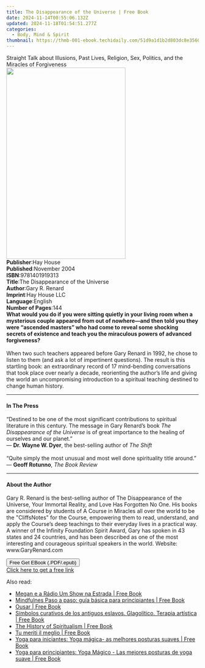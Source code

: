 ```yaml
---
title: The Disappearance of the Universe | Free Book
date: 2024-11-14T00:55:06.132Z
updated: 2024-11-18T01:54:51.277Z
categories:
  - Body, Mind & Spirit
thumbnail: https://thmb-001-ebook.techidaily.com/51d9a1d1b2d803dc8e3560294821d06ba9a05b39fd85ab4251cf4ec8ff6de9fd.jpg
---
```

<main id="book-container">
  <div class="flex flex-col">
    <div class="book-brief flex-1 py-6 px-4 sm:p-6 md:py-10 md:px-8">
      <!-- brief-->
      <div class="book-brief-main">
        Straight Talk about Illusions, Past Lives, Religion, Sex, Politics, and
        the Miracles of Forgiveness
      </div>
    </div>
    <div
      class="book-meta-info flex-1 grid gap-4 col-start-1 col-end-3 row-start-1 sm:mb-6 sm:grid-cols-4 lg:gap-6 lg:col-start-2 lg:row-end-6 lg:row-span-6 lg:mb-0"
    >
      <div
        class="book-meta-info-left place-content-center mt-4 p-4 text-sm leading-6 col-start-2 col-span-2 dark:text-slate-400"
      >
        <img
          class="w-full h-500 object-cover rounded-lg sm:h-255 sm:col-span-2 lg:col-span-full"
          src="https://img-001-ebook.techidaily.com/629449a506ed09ac7a3de9694ea2a5d5050b9439cd0fdc677b18342542b85116.jpg"
          alt=""
          width="312"
          height="500"
        />
      </div>
      <div
        class="book-meta-info-right mt-2 col-start-1 row-start-2 col-span-3 self-center"
      >
        <!-- meta data  -->
        <div class="flex flex-col px-4 md:px-8">
          <div class="flex-1">
            <strong>Publisher</strong>:<span class="px-2">Hay House</span>
          </div>
          <div class="flex-1">
            <strong>Published</strong>:<span class="px-2">November 2004</span>
          </div>
          <div class="flex-1">
            <strong>ISBN</strong>:<span class="px-2">9781401919313</span>
          </div>
          <div class="flex-1">
            <strong>Title</strong>:<span class="px-2"
              >The Disappearance of the Universe</span
            >
          </div>
          <div class="flex-1">
            <strong>Author</strong>:<span class="px-2">Gary R. Renard</span>
          </div>
          <div class="flex-1">
            <strong>Imprint</strong>:<span class="px-2">Hay House LLC</span>
          </div>
          <div class="flex-1">
            <strong>Language</strong>:<span class="px-2">English</span>
          </div>
          <div class="flex-1">
            <strong>Number of Pages</strong>:<span class="px-2">144</span>
          </div>
        </div>
      </div>
    </div>
    <div class="book-description flex-1 py-6 px-4 sm:p-6 md:py-10 md:px-8">
      <div class="book-description-main">
        <div accordion-content="" id="description">
          <b
            >What would you do if you were sitting quietly in your living room
            when a mysterious couple appeared from out of nowhere—and then told
            you they were “ascended masters” who had come to reveal some
            shocking secrets of existence and teach you the miraculous powers of
            advanced forgiveness?<br /></b
          ><br />When two such teachers appeared before Gary Renard in 1992, he
          chose to listen to them (and ask a lot of impertinent questions). The
          result is this startling book: an extraordinary record of 17
          mind-bending conversations that took place over nearly a decade,
          reorienting the author’s life and giving the world an uncompromising
          introduction to a spiritual teaching destined to change human history.
        </div>
      </div>
    </div>
    <div class="book-excerpts flex-1 py-6 px-4 sm:p-6 md:py-10 md:px-8">
      <!-- excerpts-->
      <div class="book-excerpts-main">
        <hr />
        <h4 class="placeholder placeholder-heading">
          <span>In The Press</span>
        </h4>
        <p>
          “Destined to be one of the most significant contributions to spiritual
          literature in this century. The message in Gary Renard’s book
          <i>The Disappearance of the Universe</i> is of great importance to the
          healing of ourselves and our planet.”<br />— <b>Dr. Wayne W. Dyer</b>,
          the best-selling author of <i>The Shift<br /></i><br />“Quite simply
          the most unusual and most well done spirituality title around.”<br />—
          <b>Geoff Rotunno</b>, <i>The Book Review</i>
        </p>
      </div>
    </div>
    <div class="book-about-author flex-1 py-6 px-4 sm:p-6 md:py-10 md:px-8">
      <!-- about author-->
      <div class="book-main-author-main">
        <hr />
        <h4 class="placeholder placeholder-heading">
          <span>About the Author</span>
        </h4>
        <p>
          Gary R. Renard is the best-selling author of The Disappearance of the
          Universe, Your Immortal Reality, and Love Has Forgotten No One. His
          books are considered by students of A Course in Miracles all over the
          world to be the "CliffsNotes" for the Course, empowering them to read,
          understand, and apply the Course’s deep teachings to their everyday
          lives in a practical way. A winner of the Infinity Foundation Spirit
          Award, Gary has spoken in 43 states and 24 countries, and has been
          described as one of the most interesting and courageous spiritual
          speakers in the world. Website: www.GaryRenard.com
        </p>
      </div>
    </div>
    <div class="book-free-get flex-1 py-6 px-4 sm:p-6 md:py-10 md:px-8">
      <button
        id="btn-free-get"
        class="bg-blue-500 hover:bg-blue-700 text-white font-bold py-2 px-4 rounded"
      >
        Free Get EBook (.PDF/.epub)
      </button>
      <div id="countdown-display" class="px-2 text-lg mt-2"></div>
      <a
        id="free-link"
        class="hidden bg-blue-500 hover:bg-blue-700 text-white font-bold py-2 px-4 rounded"
        href="https://www.ebooks.com/en-us/book/96317028/the-disappearance-of-the-universe/gary-r-renard/"
        target="_blank"
        >Click here to get a free link</a
      >
    </div>
    <script>
      let countdownTime = 0;
      let countdownInterval = null;
      document
        .getElementById('btn-free-get')
        .addEventListener('click', startCountdown);
      function startCountdown() {
        countdownTime = new Date().getTime() + 60000 * 3;
        countdownInterval = setInterval(updateCountdown, 1000);
        document.getElementById('btn-free-get').disabled = true;
        document
          .getElementById('btn-free-get')
          .classList.add('bg-gray-500', 'cursor-not-allowed');
      }
      function updateCountdown() {
        let currentTime = new Date().getTime();
        let timeLeft = countdownTime - currentTime;
        let secondsLeft = Math.floor(timeLeft / 1000);
        document.getElementById('countdown-display').innerHTML =
          `Remaining time: ${secondsLeft} seconds.`;
        if (secondsLeft <= 0) {
          clearInterval(countdownInterval);
          document.getElementById('btn-free-get').classList.add('hidden');
          document.getElementById('free-link').classList.remove('hidden');
          document.getElementById('countdown-display').innerHTML = '';
        }
      }
    </script>
  </div>
</main>

<ins class="adsbygoogle"
      style="display:block"
      data-ad-client="ca-pub-7571918770474297"
      data-ad-slot="8358498916"
      data-ad-format="auto"
      data-full-width-responsive="true"></ins>
    

<span class="atpl-alsoreadstyle">Also read:</span>
<div><ul>
<li><a href="https://novels-ebooks.techidaily.com/210450304-9781667420349-megan-e-a-radio-um-show-na-estrada/"><u>Megan e a Rádio Um Show na Estrada | Free Book</u></a></li>
<li><a href="https://novels-ebooks.techidaily.com/210450231-9781667419602-mindfulnes-paso-a-paso-guia-basica-para-principiantes/"><u>Mindfulnes Paso a paso: guía básica para principiantes | Free Book</u></a></li>
<li><a href="https://novels-ebooks.techidaily.com/210450155-9781667418315-ousar/"><u>Ousar | Free Book</u></a></li>
<li><a href="https://novels-ebooks.techidaily.com/210450173-9781667421070-simbolos-curativos-de-los-antiguos-eslavos-glagolitico-terapia-artistica/"><u>Símbolos curativos de los antiguos eslavos. Glagolítico. Terapia artística | Free Book</u></a></li>
<li><a href="https://novels-ebooks.techidaily.com/210450510-9781504067959-the-history-of-spiritualism/"><u>The History of Spiritualism | Free Book</u></a></li>
<li><a href="https://novels-ebooks.techidaily.com/210450195-9781667417905-tu-meriti-il-meglio/"><u>Tu meriti il meglio | Free Book</u></a></li>
<li><a href="https://novels-ebooks.techidaily.com/210450248-9781667421247-yoga-para-iniciantes-yoga-magica-as-melhores-posturas-suaves/"><u>Yoga para iniciantes: Yoga mágica- as melhores posturas suaves | Free Book</u></a></li>
<li><a href="https://novels-ebooks.techidaily.com/210450218-9781667421216-yoga-para-principiantes-yoga-magico-las-mejores-posturas-de-yoga-suave/"><u>Yoga para principiantes: Yoga Mágico - Las mejores posturas de yoga suave | Free Book</u></a></li>
</ul></div>

